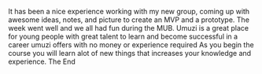 It has been a nice experience working with 
my new group, coming up with awesome ideas, 
notes, and picture to create an MVP and a prototype.
The week went well and we all had fun during the MUB.
Umuzi is a great place for young 
people with great talent to learn
and become successful in a career umuzi 
offers with no money or experience required
As you begin the course you will
learn alot of new things that increases
your knowledge and experience.
The End
